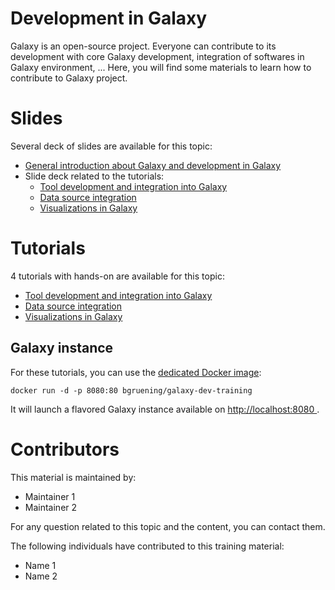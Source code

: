 Development in Galaxy
=====================

Galaxy is an open-source project. Everyone can contribute to its development with core Galaxy development, integration of softwares in Galaxy environment, ...
Here, you will find some materials to learn how to contribute to Galaxy project.


# Slides

Several deck of slides are available for this topic:

- [General introduction about Galaxy and development in Galaxy](http://bgruening.github.io/training-material/Dev-Corner/slides/)
- Slide deck related to the tutorials:
    - [Tool development and integration into Galaxy](http://bgruening.github.io/training-material/Dev-Corner/slides/tool_integration.html)
    - [Data source integration](http://bgruening.github.io/training-material/Dev-Corner/slides/data_source_integration.html)
    - [Visualizations in Galaxy](http://bgruening.github.io/training-material/Dev-Corner/slides/visualizations.html)

# Tutorials

4 tutorials with hands-on are available for this topic:

- [Tool development and integration into Galaxy](tutorial/tool_integration.md)
- [Data source integration](tutorial/data_source_integration.md)
- [Visualizations in Galaxy](tutorial/visualizations.md)

## Galaxy instance

For these tutorials, you can use the [dedicated Docker image](docker/README.md):

```
docker run -d -p 8080:80 bgruening/galaxy-dev-training
```

It will launch a flavored Galaxy instance available on
[http://localhost:8080 ](http://localhost:8080).

# Contributors

This material is maintained by:

- Maintainer 1
- Maintainer 2

For any question related to this topic and the content, you can contact them.

The following individuals have contributed to this training material:

- Name 1
- Name 2

